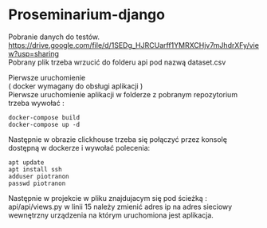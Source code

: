 # Proseminarium-django

Pobranie danych do testów.  
https://drive.google.com/file/d/1SEDg_HJRCUarff1YMRXCHjv7mJhdrXFy/view?usp=sharing  
Pobrany plik trzeba wrzucić do folderu api pod nazwą dataset.csv

Pierwsze uruchomienie  
( docker wymagany do obsługi aplikacji )  
Pierwsze uruchomienie aplikacji w folderze z pobranym repozytorium trzeba wywołać :  
```
docker-compose build  
docker-compose up -d
```  
Następnie w obrazie clickhouse trzeba się połączyć przez konsolę dostępną w dockerze i wywołać polecenia:  
```su  
apt update  
apt install ssh  
adduser piotranon  
passwd piotranon
``` 
Następnie w projekcie w pliku znajdujacym się pod ścieżką :  
api/api/views.py w linii 15 należy zmienić adres ip na adres sieciowy wewnętrzny urządzenia na którym uruchomiona jest aplikacja.

